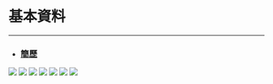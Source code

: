 # 基本資料  
***  
* ### [簡歷](/blog/curriculumvitae)  
  
![](/blog/img/auto/autoch(1).jpg)
![](/blog/img/auto/autoch(2).jpg)
![](/blog/img/auto/autoch(3).jpg)
![](/blog/img/auto/autoch(4).jpg)
![](/blog/img/auto/autoch(5).jpg)
![](/blog/img/auto/autoch(6).jpg)
![](/blog/img/auto/autoch(7).jpg)

